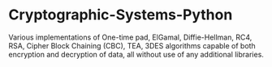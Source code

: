 # Cryptographic-Systems-Python
Various implementations of One-time pad, ElGamal, Diffie-Hellman, RC4, RSA, Cipher Block Chaining (CBC), TEA, 3DES algorithms capable of both encryption and decryption of data, all without use of any additional libraries.
